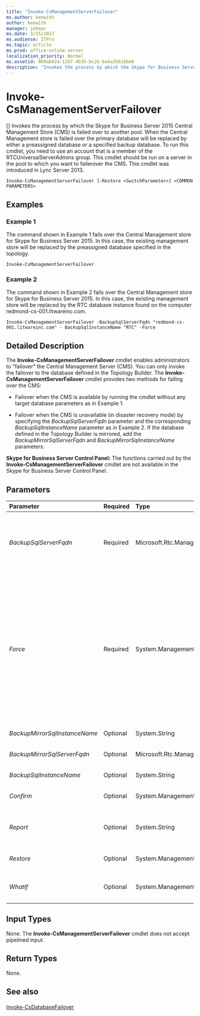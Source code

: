 ```yaml
---
title: "Invoke-CsManagementServerFailover"
ms.author: kenwith
author: kenwith
manager: johmar
ms.date: 3/15/2017
ms.audience: ITPro
ms.topic: article
ms.prod: office-online-server
localization_priority: Normal
ms.assetid: 060ab02a-1267-4b35-bc2b-6a4a35616be0
description: "Invokes the process by which the Skype for Business Server 2015 Central Management Store (CMS) is failed over to another pool. When the Central Management store is failed over the primary database will be replaced by either a preassigned database or a specified backup database. To run this cmdlet, you need to use an account that is a member of the RTCUniversalServerAdmins group. This cmdlet should be run on a server in the pool to which you want to failerover the CMS. This cmdlet was introduced in Lync Server 2013."
---
```


# Invoke-CsManagementServerFailover
[]
Invokes the process by which the Skype for Business Server 2015 Central Management Store (CMS) is failed over to another pool. When the Central Management store is failed over the primary database will be replaced by either a preassigned database or a specified backup database. To run this cmdlet, you need to use an account that is a member of the RTCUniversalServerAdmins group. This cmdlet should be run on a server in the pool to which you want to failerover the CMS. This cmdlet was introduced in Lync Server 2013.
  
```
Invoke-CsManagementServerFailover [-Restore <SwitchParameter>] <COMMON PARAMETERS>

```

## Examples
<a name="Examples"> </a>

### Example 1

The command shown in Example 1 fails over the Central Management store for Skype for Business Server 2015. In this case, the existing management store will be replaced by the preassigned database specified in the topology.
  
```
Invoke-CsManagementServerFailover 
```

### Example 2

The command shown in Example 2 fails over the Central Management store for Skype for Business Server 2015. In this case, the existing management store will be replaced by the RTC database instance found on the computer redmond-cs-001.litwareinc.com.
  
```
Invoke-CsManagementServerFailover -BackupSqlServerFqdn "redmond-cs-001.litwareinc.com" - BackupSqlInstanceName "RTC" -Force
```

## Detailed Description
<a name="DetailedDescription"> </a>

The **Invoke-CsManagementServerFailover** cmdlet enables administrators to "failover" the Central Management Server (CMS). You can only invoke the failover to the database defined in the Topology Builder. The **Invoke-CsManagementServerFailover** cmdlet provides two methods for failing over the CMS:
  
- Failover when the CMS is available by running the cmdlet without any target database parameters as in Example 1.
    
- Failover when the CMS is unavailable (in disaster recovery mode) by specifying the  _BackupSqlServerFqdn_ parameter and the corresponding _BackupSqlInstanceName_ parameter as in Example 2. If the database defined in the Topology Builder is mirrored, add the _BackupMirrorSqlServerFqdn_ and _BackupMirrorSqlInstanceName_ parameters.
    
 **Skype for Business Server Control Panel:** The functions carried out by the **Invoke-CsManagementServerFailover** cmdlet are not available in the Skype for Business Server Control Panel.
  
## Parameters
<a name="DetailedDescription"> </a>

|**Parameter**|**Required**|**Type**|**Description**|
|:-----|:-----|:-----|:-----|
| _BackupSqlServerFqdn_ <br/> |Required  <br/> |Microsoft.Rtc.Management.Deploy.Fqdn  <br/> |Fully qualified domain name of the computer hosting the SQL Server backup database. This parameter is required if you are running the **Invoke-CsManagementServerFailover** cmdlet in disaster recovery mode. <br/> |
| _Force_ <br/> |Required  <br/> |System.Management.Automation.SwitchParameter  <br/> |Suppresses the display of any non-fatal error message that might occur when running the command. This parameter is required if you are running the **Invoke-CsManagementServerFailover** cmdlet in disaster recovery mode. <br/> You should not use the Force parameter if you are running the cmdlet for purposes other than disaster recovery, as it will not account for replication during the failover. When the parameter is not used, the cmdlet will first make sure all replications are done, then set the source DB to read-only mode.  <br/> |
| _BackupMirrorSqlInstanceName_ <br/> |Optional  <br/> |System.String  <br/> |SQL Server instance for the mirror database.  <br/> |
| _BackupMirrorSqlServerFqdn_ <br/> |Optional  <br/> |Microsoft.Rtc.Management.Deploy.Fqdn  <br/> |Fully qualified domain name of the computer hosting the SQL Server mirror database.  <br/> |
| _BackupSqlInstanceName_ <br/> |Optional  <br/> |System.String  <br/> |SQL Server instance for the backup database.  <br/> |
| _Confirm_ <br/> |Optional  <br/> |System.Management.Automation.SwitchParameter  <br/> |Prompts you for confirmation before executing the command.  <br/> |
| _Report_ <br/> |Optional  <br/> |System.String  <br/> |Enables you to specify a file path for the log file created when the cmdlet runs. For example:  `-Report "C:\Logs\CMSFailover.html"` <br/> |
| _Restore_ <br/> |Optional  <br/> |System.Management.Automation.SwitchParameter  <br/> |When specified, restores the existing Central Management Server database.  <br/> |
| _WhatIf_ <br/> |Optional  <br/> |System.Management.Automation.SwitchParameter  <br/> |Describes what would happen if you executed the command without actually executing the command.  <br/> |
   
## Input Types
<a name="InputTypes"> </a>

None. The **Invoke-CsManagementServerFailover** cmdlet does not accept pipelined input.
  
## Return Types
<a name="ReturnTypes"> </a>

None.
  
## See also
<a name="ReturnTypes"> </a>

#### 

[Invoke-CsDatabaseFailover](invoke-csdatabasefailover.md)

